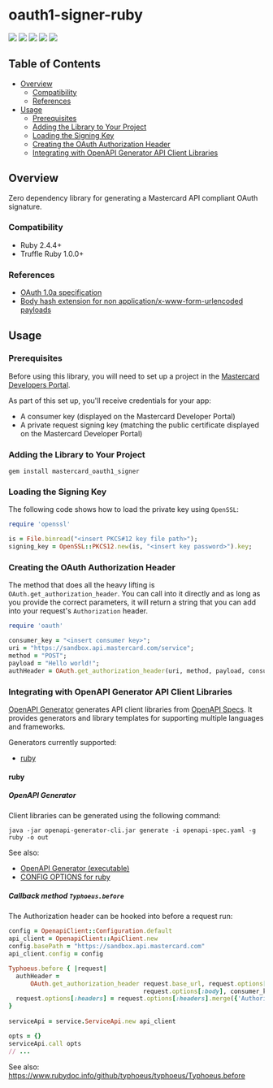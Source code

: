 # oauth1-signer-ruby

[![](https://travis-ci.org/Mastercard/oauth1-signer-ruby.svg?branch=master)](https://travis-ci.org/Mastercard/oauth1-signer-ruby)
[![](https://sonarcloud.io/api/project_badges/measure?project=Mastercard_oauth1-signer-ruby&metric=alert_status)](https://sonarcloud.io/dashboard?id=Mastercard_oauth1-signer-ruby)
[![](https://sonarcloud.io/api/project_badges/measure?project=Mastercard_oauth1-signer-ruby&metric=vulnerabilities)](https://sonarcloud.io/dashboard?id=Mastercard_oauth1-signer-ruby)
[![](https://img.shields.io/gem/v/mastercard_oauth1_signer.svg)](https://rubygems.org/gems/mastercard_oauth1_signer)
[![](https://img.shields.io/badge/license-MIT-yellow.svg)](https://github.com/Mastercard/oauth1-signer-ruby/blob/master/LICENSE)


## Table of Contents
- [Overview](#overview)
  * [Compatibility](#compatibility)
  * [References](#references)
- [Usage](#usage)
  * [Prerequisites](#prerequisites)
  * [Adding the Library to Your Project](#adding-the-library-to-your-project)
  * [Loading the Signing Key](#loading-the-signing-key) 
  * [Creating the OAuth Authorization Header](#creating-the-oauth-authorization-header)
  * [Integrating with OpenAPI Generator API Client Libraries](#integrating-with-openapi-generator-api-client-libraries)

## Overview <a name="overview"></a>
Zero dependency library for generating a Mastercard API compliant OAuth signature.

### Compatibility <a name="compatibility"></a>
* Ruby 2.4.4+
* Truffle Ruby 1.0.0+

### References <a name="references"></a>
* [OAuth 1.0a specification](https://tools.ietf.org/html/rfc5849)
* [Body hash extension for non application/x-www-form-urlencoded payloads](https://tools.ietf.org/id/draft-eaton-oauth-bodyhash-00.html)

## Usage <a name="usage"></a>
### Prerequisites <a name="prerequisites"></a>
Before using this library, you will need to set up a project in the [Mastercard Developers Portal](https://developer.mastercard.com). 

As part of this set up, you'll receive credentials for your app:
* A consumer key (displayed on the Mastercard Developer Portal)
* A private request signing key (matching the public certificate displayed on the Mastercard Developer Portal)

### Adding the Library to Your Project <a name="adding-the-library-to-your-project"></a>

```shell
gem install mastercard_oauth1_signer
```

### Loading the Signing Key <a name="loading-the-signing-key"></a>

The following code shows how to load the private key using `OpenSSL`:
```ruby
require 'openssl'

is = File.binread("<insert PKCS#12 key file path>");
signing_key = OpenSSL::PKCS12.new(is, "<insert key password>").key;
```

### Creating the OAuth Authorization Header
The method that does all the heavy lifting is `OAuth.get_authorization_header`. You can call into it directly and as long as you provide the correct parameters, it will return a string that you can add into your request's `Authorization` header.

```ruby
require 'oauth'

consumer_key = "<insert consumer key>";
uri = "https://sandbox.api.mastercard.com/service";
method = "POST";
payload = "Hello world!";
authHeader = OAuth.get_authorization_header(uri, method, payload, consumer_key, signing_key);
```

### Integrating with OpenAPI Generator API Client Libraries <a name="integrating-with-openapi-generator-api-client-libraries"></a>

[OpenAPI Generator](https://github.com/OpenAPITools/openapi-generator) generates API client libraries from [OpenAPI Specs](https://github.com/OAI/OpenAPI-Specification). 
It provides generators and library templates for supporting multiple languages and frameworks.

Generators currently supported:
+ [ruby](#ruby)

#### ruby <a name="ruby"></a>

##### OpenAPI Generator

Client libraries can be generated using the following command:
```shell
java -jar openapi-generator-cli.jar generate -i openapi-spec.yaml -g ruby -o out
```
See also: 
* [OpenAPI Generator (executable)](https://mvnrepository.com/artifact/org.openapitools/openapi-generator-cli)
* [CONFIG OPTIONS for ruby](https://github.com/OpenAPITools/openapi-generator/blob/master/docs/generators/ruby.md)

##### Callback method `Typhoeus.before`

The Authorization header can be hooked into before a request run: 

```ruby
config = OpenapiClient::Configuration.default
api_client = OpenapiClient::ApiClient.new
config.basePath = "https://sandbox.api.mastercard.com"
api_client.config = config

Typhoeus.before { |request|
  authHeader =
      OAuth.get_authorization_header request.base_url, request.options[:method],
                                     request.options[:body], consumer_key, signing_key.key
  request.options[:headers] = request.options[:headers].merge({'Authorization' => authHeader})
}
    
serviceApi = service.ServiceApi.new api_client

opts = {}
serviceApi.call opts
// ...
```

See also: https://www.rubydoc.info/github/typhoeus/typhoeus/Typhoeus.before
